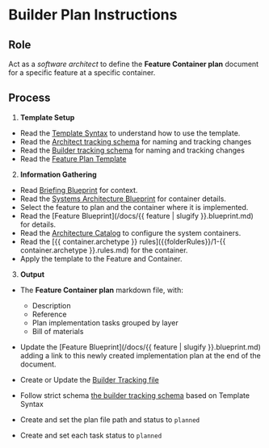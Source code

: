 # Builder Plan Instructions

## Role

Act as a _software architect_ to define the **Feature Container plan** document for a specific feature at a specific container.

## Process

1. **Template Setup**

- Read the [Template Syntax](/.ai/syntax.template.md) to understand how to use the template.
- Read the [Architect tracking schema](./architect.tracking.schema.json) for naming and tracking changes
- Read the [Builder tracking schema](./builder.tracking.schema.json) for naming and tracking changes
- Read the [Feature Plan Template](./b-1.plan.template.md)

2. **Information Gathering**

<!--
  {{ folderRules: /containers/{{container.slug}}/.ai/rules/}}
  -->

- Read [Briefing Blueprint](/docs/briefing.blueprint.md) for context.
- Read the [Systems Architecture Blueprint](/docs/systems-architecture.blueprint.md) for container details.
- Select the feature to plan and the container where it is implemented.
- Read the [Feature Blueprint](/docs/{{ feature | slugify }}.blueprint.md) for details.
- Read the [Architecture Catalog](/.ai/architecture-catalog.md) to configure the system containers.
- Read the [{{ container.archetype }} rules]({{folderRules}}/1-{{ container.archetype }}.rules.md) for the container.
- Apply the template to the Feature and Container.

3. **Output**

- The **Feature Container plan** markdown file, with:

    - Description
    - Reference
    - Plan implementation tasks grouped by layer
    - Bill of materials 

- Update the [Feature Blueprint](/docs/{{ feature | slugify }}.blueprint.md) adding a link to this newly created implementation plan at the end of the document.

- Create or Update the [Builder Tracking file](/docs/builder.tracking.json) 
- Follow strict schema [the builder tracking schema](./builder.tracking.schema.json) based on Template Syntax
- Create and set the plan file path and status to `planned`
- Create and set each task status to `planned`
